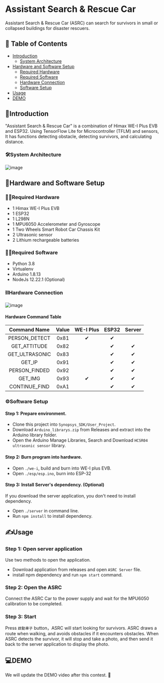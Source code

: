 # Assistant Search & Rescue Car
Assistant Search & Rescue Car (ASRC) can search for survivors in small or collapsed buildings for disaster rescuers.

## 📝 Table of Contents
- [Introduction](#📖introduction)
  - [System Architecture](#🛠️system-architecture)
- [Hardware and Software Setup](#🧰hardware-and-software-setup)
  - [Required Hardware](#👨‍required-hardware)
  - [Required Software](#👨‍required-software)
  - [Hardware Connection](#⛓️hardware-connection)
  - [Software Setup](#⚙️software-setup)
- [Usage](#✍️usage)
- [DEMO](#💻demo)

## 📖Introduction
"Assistant Search & Rescue Car" is a combination of Himax WE-I Plus EVB and ESP32.
Using TensorFlow Lite for Microcontroller (TFLM) and sensors, It has functions detecting obstacle, detecting survivors, and calculating distance.


### 🛠️System Architecture
![image](https://user-images.githubusercontent.com/43933375/126891478-6ee90f6d-012f-4749-b60c-5cc852e481a6.png)


## 🧰Hardware and Software Setup

### 👨‍🔧Required Hardware
- 1 Himax WE-I Plus EVB
- 1 ESP32
- 1 L298N
- 1 MPU6050 Accelerometer and Gyroscope
- 1 Two Wheels Smart Robot Car Chassis Kit
- 2 Ultrasonic sensor
- 2 Lithium rechargeable batteries

### 👨‍💻Required Software
- Python 3.8
- Virtualenv
- Arduino 1.8.13
- NodeJs 12.22.1 (Optional)

### ⛓️Hardware Connection
![image](https://user-images.githubusercontent.com/43933375/126891421-e636d7a5-ad17-45ee-bace-04df83d1da05.png)

#### Hardware Command Table

|   Command Name   | Value | WE-I Plus |  ESP32 | Server |
|:----------------:|:-----:|:---------:|:------:|:------:|
| PERSON_DETECT    | 0x81  | ✔         | ✔      |        |
| GET_ATTITUDE     | 0x82  |           | ✔      | ✔      |
| GET_ULTRASONIC   | 0x83  |           | ✔      | ✔      |
| GET_IP           | 0x91  |           | ✔      | ✔      |
| PERSON_FINDED    | 0x92  |           | ✔      | ✔      |
| GET_IMG          | 0x93  | ✔         | ✔      | ✔      |
| CONTINUE_FIND    | 0xA1  |           | ✔      | ✔      |

### ⚙️Software Setup
#### Step 1: Prepare environment.
- Clone this project into `Synopsys_SDK/User_Project`.
- Download `Arduino_librarys.zip` from Releases and extract into the Arduino library folder.
- Open the Arduino Manage Libraries, Search and Download `HCSR04 ultrasonic sensor` library.

#### Step 2: Burn program into hardware.
- Open `./we-i`, build and burn into WE-I plus EVB.
- Open `./esp/esp.ino`, burn into ESP-32

#### Step 3: Install Server's dependency. **(Optional)**
If you download the server application, you don't need to install dependency.
- Open `./server` in command line.
- Run `npm install` to install dependency.

## ✍️Usage
### Step 1: Open server application
Use two methods to open the application.
- Download application from releases and open `ASRC Server` file.
- install npm dependency and run `npm start` command.

### Step 2: Open the ASRC
Connect the ASRC Car to the power supply and wait for the MPU6050 calibration to be completed.

### Step 3: Start
Press `啟動車子` button，ASRC will start looking for survivors.
ASRC draws a route when walking, and avoids obstacles if it encounters obstacles.
When ASRC detects the survivor, it will stop and take a photo, and then send it back to the server application to display the photo.

## 💻DEMO
We will update the DEMO video after this contest. 🤗
